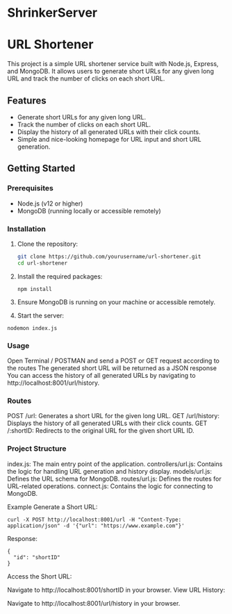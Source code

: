 # ShrinkerServer
# URL Shortener

This project is a simple URL shortener service built with Node.js, Express, and MongoDB. It allows users to generate short URLs for any given long URL and track the number of clicks on each short URL.

## Features

- Generate short URLs for any given long URL.
- Track the number of clicks on each short URL.
- Display the history of all generated URLs with their click counts.
- Simple and nice-looking homepage for URL input and short URL generation.

## Getting Started

### Prerequisites

- Node.js (v12 or higher)
- MongoDB (running locally or accessible remotely)

### Installation

1. Clone the repository:

   ```sh
   git clone https://github.com/yourusername/url-shortener.git
   cd url-shortener
   ```

2. Install the required packages:
   ```
   npm install
   ```
3. Ensure MongoDB is running on your machine or accessible remotely.

4. Start the server:

```
nodemon index.js
```

### Usage
Open Terminal / POSTMAN and send a POST or GET request according to the routes
The generated short URL will be returned as a JSON response
You can access the history of all generated URLs by navigating to http://localhost:8001/url/history.
### Routes
POST /url: Generates a short URL for the given long URL.
GET /url/history: Displays the history of all generated URLs with their click counts.
GET /:shortID: Redirects to the original URL for the given short URL ID.
### Project Structure
index.js: The main entry point of the application.
controllers/url.js: Contains the logic for handling URL generation and history display.
models/url.js: Defines the URL schema for MongoDB.
routes/url.js: Defines the routes for URL-related operations.
connect.js: Contains the logic for connecting to MongoDB.

Example
Generate a Short URL:
```
curl -X POST http://localhost:8001/url -H "Content-Type: application/json" -d '{"url": "https://www.example.com"}'
```
Response: 
```
{
  "id": "shortID"
}
```
Access the Short URL:

Navigate to http://localhost:8001/shortID in your browser.
View URL History:

Navigate to http://localhost:8001/url/history in your browser.
